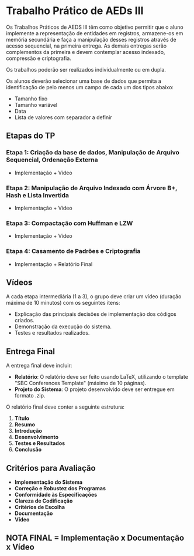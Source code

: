 # Trabalho Prático de AEDs III

Os Trabalhos Práticos de AEDS III têm como objetivo permitir que o aluno implemente a representação de entidades em registros, armazene-os em memória secundária e faça a manipulação desses registros através de acesso sequencial, na primeira entrega. As demais entregas serão complementos da primeira e devem contemplar acesso indexado, compressão e criptografia.

Os trabalhos poderão ser realizados individualmente ou em dupla.

Os alunos deverão selecionar uma base de dados que permita a identificação de pelo menos um campo de cada um dos tipos abaixo:

- Tamanho fixo
- Tamanho variável
- Data
- Lista de valores com separador a definir

## Etapas do TP

### Etapa 1: Criação da base de dados, Manipulação de Arquivo Sequencial, Ordenação Externa
- Implementação + Vídeo

### Etapa 2: Manipulação de Arquivo Indexado com Árvore B+, Hash e Lista Invertida
- Implementação + Vídeo

### Etapa 3: Compactação com Huffman e LZW
- Implementação + Vídeo

### Etapa 4: Casamento de Padrões e Criptografia
- Implementação + Relatório Final

## Vídeos

A cada etapa intermediária (1 a 3), o grupo deve criar um vídeo (duração máxima de 10 minutos) com os seguintes itens:

- Explicação das principais decisões de implementação dos códigos criados.
- Demonstração da execução do sistema.
- Testes e resultados realizados.

## Entrega Final

A entrega final deve incluir:

- **Relatório**: O relatório deve ser feito usando LaTeX, utilizando o template "SBC Conferences Template" (máximo de 10 páginas).
- **Projeto do Sistema**: O projeto desenvolvido deve ser entregue em formato .zip.

O relatório final deve conter a seguinte estrutura:

1. **Título**
2. **Resumo**
3. **Introdução**
4. **Desenvolvimento**
5. **Testes e Resultados**
6. **Conclusão**

## Critérios para Avaliação

- **Implementação do Sistema**
- **Correção e Robustez dos Programas**
- **Conformidade às Especificações**
- **Clareza de Codificação**
- **Critérios de Escolha**
- **Documentação**
- **Vídeo**

## NOTA FINAL = Implementação x Documentação x Vídeo
